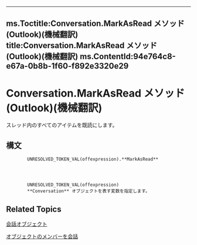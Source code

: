 

---
ms.Toctitle:Conversation.MarkAsRead メソッド (Outlook)(機械翻訳)
title:Conversation.MarkAsRead メソッド (Outlook)(機械翻訳)
ms.ContentId:94e764c8-e67a-0b8b-1f60-f892e3320e29
---
# Conversation.MarkAsRead メソッド (Outlook)(機械翻訳)




スレッド内のすべてのアイテムを既読にします。

## 構文

            UNRESOLVED_TOKEN_VAL(offexpression).**MarkAsRead**




            UNRESOLVED_TOKEN_VAL(offexpression)
            **Conversation** オブジェクトを表す変数を指定します。



## Related Topics

[会話オブジェクト](2705d38a-ebc0-e5a7-208b-ffe1f5446b1b.md)

[オブジェクトのメンバーを会話](09ff1e8e-7c5a-0b1e-e8e2-e259f66f71c8.md)




